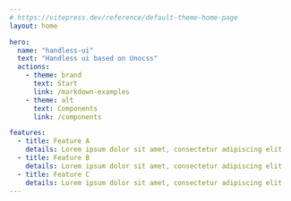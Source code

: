```yaml
---
# https://vitepress.dev/reference/default-theme-home-page
layout: home

hero:
  name: "handless-ui"
  text: "Handless ui based on Unocss"
  actions:
    - theme: brand
      text: Start
      link: /markdown-examples
    - theme: alt
      text: Components
      link: /components

features:
  - title: Feature A
    details: Lorem ipsum dolor sit amet, consectetur adipiscing elit
  - title: Feature B
    details: Lorem ipsum dolor sit amet, consectetur adipiscing elit
  - title: Feature C
    details: Lorem ipsum dolor sit amet, consectetur adipiscing elit
---
```


